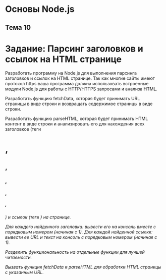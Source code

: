 # Основы Node.js

## Тема 10

# Задание: Парсинг заголовков и ссылок на HTML странице

Разработать программу на Node.js для выполнения парсинга заголовков и ссылок на HTML странице.
Так как многие сайты имеют протокол https ваша программа должна использовать встроенные модули Node.js для работы с HTTP/HTTPS запросами и анализа HTML.

Разработать функцию fetchData, которая будет принимать URL страницы в виде строки и возвращать содержимое страницы в виде строки.

Разработать функцию parseHTML, которая будет принимать HTML контент в виде строки и анализировать его для нахождения всех заголовков (теги <h1>, <h2>, <h3>, <h4>, <h5>, <h6>) и ссылок (теги <a>) на странице.

Для каждого найденного заголовка: вывести его на консоль вместе с порядковым номером (начиная с 1).
Для каждой найденной ссылки: вывести ее URL и текст на консоль с порядковым номером (начиная с 1).

Разделить функциональность на отдельные функции для лучшей читаемости.

Вызвать функции fetchData и parseHTML для обработки HTML страницы с указанным URL.
